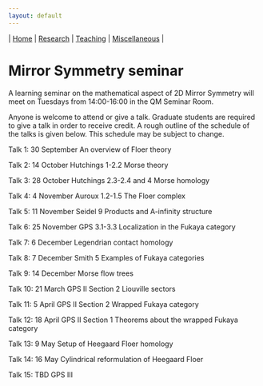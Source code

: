 ```yaml
---
layout: default
---
```



| [Home](index.md)  | [Research](research-en.md)    | [Teaching](teaching-en.md) | [Miscellaneous](miscellaneous-en.md)          | 

# Mirror Symmetry seminar 

A learning seminar on the mathematical aspect of 2D Mirror Symmetry will meet on Tuesdays from 14:00-16:00 in the QM Seminar Room.

Anyone is welcome to attend or give a talk. Graduate students are required to give a talk in order to receive credit. A rough outline of the schedule of the talks is given below. This schedule may be subject to change.

Talk 1:		30 September								An overview of Floer theory

Talk 2:		14 October		Hutchings 1-2.2 			Morse theory

Talk 3:		28 October		Hutchings 2.3-2.4 and 4 	Morse homology

Talk 4:		4 November	Auroux 1.2-1.5				The Floer complex

Talk 5:		11 November	Seidel 9 					Products and A-infinity structure

Talk 6:		25 November	GPS 3.1-3.3					Localization in the Fukaya category

Talk 7:		6 December								Legendrian contact homology

Talk 8:		7 December	Smith 5					Examples of Fukaya categories

Talk 9: 		14 December								Morse flow trees

Talk 10:	21 March		GPS II Section 2			Liouville sectors

Talk 11:		5 April	 		GPS II Section 2			Wrapped Fukaya category

Talk 12:	18 April 		GPS II Section 1			Theorems about the wrapped Fukaya category

Talk 13:	9 May										Setup of Heegaard Floer homology

Talk 14:	16 May										Cylindrical reformulation of Heegaard Floer

Talk 15:	TBD			GPS III








<meta name="googlebot" content="noindex" />
